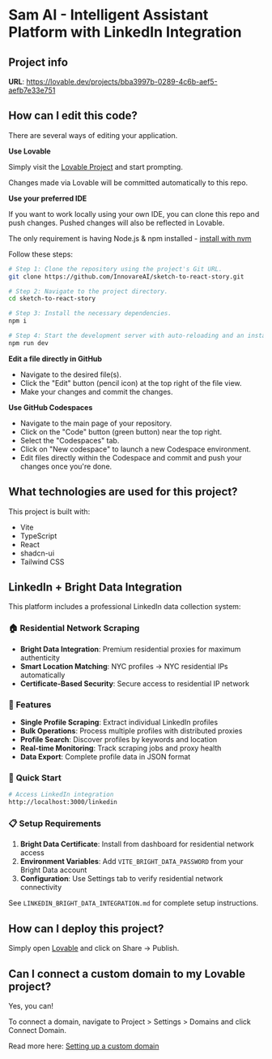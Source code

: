 # Sam AI - Intelligent Assistant Platform with LinkedIn Integration

## Project info

**URL**: https://lovable.dev/projects/bba3997b-0289-4c6b-aef5-aefb7e33e751

## How can I edit this code?

There are several ways of editing your application.

**Use Lovable**

Simply visit the [Lovable Project](https://lovable.dev/projects/bba3997b-0289-4c6b-aef5-aefb7e33e751) and start prompting.

Changes made via Lovable will be committed automatically to this repo.

**Use your preferred IDE**

If you want to work locally using your own IDE, you can clone this repo and push changes. Pushed changes will also be reflected in Lovable.

The only requirement is having Node.js & npm installed - [install with nvm](https://github.com/nvm-sh/nvm#installing-and-updating)

Follow these steps:

```sh
# Step 1: Clone the repository using the project's Git URL.
git clone https://github.com/InnovareAI/sketch-to-react-story.git

# Step 2: Navigate to the project directory.
cd sketch-to-react-story

# Step 3: Install the necessary dependencies.
npm i

# Step 4: Start the development server with auto-reloading and an instant preview.
npm run dev
```

**Edit a file directly in GitHub**

- Navigate to the desired file(s).
- Click the "Edit" button (pencil icon) at the top right of the file view.
- Make your changes and commit the changes.

**Use GitHub Codespaces**

- Navigate to the main page of your repository.
- Click on the "Code" button (green button) near the top right.
- Select the "Codespaces" tab.
- Click on "New codespace" to launch a new Codespace environment.
- Edit files directly within the Codespace and commit and push your changes once you're done.

## What technologies are used for this project?

This project is built with:

- Vite
- TypeScript
- React
- shadcn-ui
- Tailwind CSS

## LinkedIn + Bright Data Integration

This platform includes a professional LinkedIn data collection system:

### 🏠 **Residential Network Scraping**
- **Bright Data Integration**: Premium residential proxies for maximum authenticity
- **Smart Location Matching**: NYC profiles → NYC residential IPs automatically
- **Certificate-Based Security**: Secure access to residential IP network

### 🎯 **Features**
- **Single Profile Scraping**: Extract individual LinkedIn profiles
- **Bulk Operations**: Process multiple profiles with distributed proxies  
- **Profile Search**: Discover profiles by keywords and location
- **Real-time Monitoring**: Track scraping jobs and proxy health
- **Data Export**: Complete profile data in JSON format

### 🚀 **Quick Start**
```bash
# Access LinkedIn integration
http://localhost:3000/linkedin
```

### 📋 **Setup Requirements**
1. **Bright Data Certificate**: Install from dashboard for residential network access
2. **Environment Variables**: Add `VITE_BRIGHT_DATA_PASSWORD` from your Bright Data account
3. **Configuration**: Use Settings tab to verify residential network connectivity

See `LINKEDIN_BRIGHT_DATA_INTEGRATION.md` for complete setup instructions.

## How can I deploy this project?

Simply open [Lovable](https://lovable.dev/projects/bba3997b-0289-4c6b-aef5-aefb7e33e751) and click on Share -> Publish.

## Can I connect a custom domain to my Lovable project?

Yes, you can!

To connect a domain, navigate to Project > Settings > Domains and click Connect Domain.

Read more here: [Setting up a custom domain](https://docs.lovable.dev/tips-tricks/custom-domain#step-by-step-guide)

